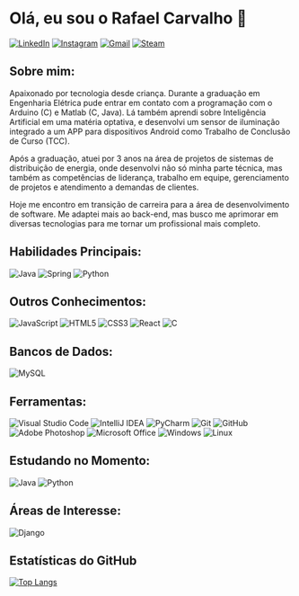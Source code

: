 # Olá, eu sou o Rafael Carvalho 👋
[![LinkedIn](https://img.shields.io/badge/rldcarvalho-%230077B5.svg?style=for-the-badge&logo=linkedin&logoColor=white)](https://www.linkedin.com/in/rldcarvalho/)
[![Instagram](https://img.shields.io/badge/rldcarvalho-%23E4405F.svg?style=for-the-badge&logo=Instagram&logoColor=white)](https://www.instagram.com/rldcarvalho/)
[![Gmail](https://img.shields.io/badge/rldcarvalhoo@gmail.com-D14836?style=for-the-badge&logo=gmail&logoColor=white)](mailto:rldcarvalhoo@gmail.com)
[![Steam](https://img.shields.io/badge/kaladovic-%23000000.svg?style=for-the-badge&logo=steam&logoColor=white)](https://steamcommunity.com/id/kaladovic/)

## Sobre mim:

Apaixonado por tecnologia desde criança. Durante a graduação em Engenharia Elétrica pude entrar em contato com a programação com o Arduino (C) e Matlab (C, Java). Lá também aprendi sobre Inteligência Artificial em uma matéria optativa, e desenvolvi um sensor de iluminação integrado a um APP para dispositivos Android como Trabalho de Conclusão de Curso (TCC).

Após a graduação, atuei por 3 anos na área de projetos de sistemas de distribuição de energia, onde desenvolvi não só minha parte técnica, mas também as competências de liderança, trabalho em equipe, gerenciamento de projetos e atendimento a demandas de clientes.

Hoje me encontro em transição de carreira para a área de desenvolvimento de software. Me adaptei mais ao back-end, mas busco me aprimorar em diversas tecnologias para me tornar um profissional mais completo.

## Habilidades Principais:

![Java](https://img.shields.io/badge/java-%23ED8B00.svg?style=for-the-badge&logo=java&logoColor=white)
![Spring](https://img.shields.io/badge/spring-%236DB33F.svg?style=for-the-badge&logo=spring&logoColor=white)
![Python](https://img.shields.io/badge/python-3670A0?style=for-the-badge&logo=python&logoColor=ffdd54)

## Outros Conhecimentos:

![JavaScript](https://img.shields.io/badge/javascript-%23323330.svg?style=for-the-badge&logo=javascript&logoColor=%23F7DF1E)
![HTML5](https://img.shields.io/badge/html5-%23E34F26.svg?style=for-the-badge&logo=html5&logoColor=white)
![CSS3](https://img.shields.io/badge/css3-%231572B6.svg?style=for-the-badge&logo=css3&logoColor=white)
![React](https://img.shields.io/badge/react-%2320232a.svg?style=for-the-badge&logo=react&logoColor=%2361DAFB)
![C](https://img.shields.io/badge/c-%2300599C.svg?style=for-the-badge&logo=c&logoColor=white)

## Bancos de Dados:

![MySQL](https://img.shields.io/badge/mysql-%2300f.svg?style=for-the-badge&logo=mysql&logoColor=white)

## Ferramentas:

![Visual Studio Code](https://img.shields.io/badge/VS%20Code-0078d7.svg?style=for-the-badge&logo=visual-studio-code&logoColor=white)
![IntelliJ IDEA](https://img.shields.io/badge/IntelliJ-000000.svg?style=for-the-badge&logo=intellij-idea&logoColor=white)
![PyCharm](https://img.shields.io/badge/pycharm-143?style=for-the-badge&logo=pycharm&logoColor=black&color=black&labelColor=green)
![Git](https://img.shields.io/badge/git-%23F05033.svg?style=for-the-badge&logo=git&logoColor=white)
![GitHub](https://img.shields.io/badge/github-%23121011.svg?style=for-the-badge&logo=github&logoColor=white)
![Adobe Photoshop](https://img.shields.io/badge/photoshop-%2331A8FF.svg?style=for-the-badge&logo=adobe%20photoshop&logoColor=white)
![Microsoft Office](https://img.shields.io/badge/Office-D83B01?style=for-the-badge&logo=microsoft-office&logoColor=white)
![Windows](https://img.shields.io/badge/Windows-0078D6?style=for-the-badge&logo=windows&logoColor=white)
![Linux](https://img.shields.io/badge/Linux-FCC624?style=for-the-badge&logo=linux&logoColor=black)

## Estudando no Momento:

![Java](https://img.shields.io/badge/java-%23ED8B00.svg?style=for-the-badge&logo=java&logoColor=white)
![Python](https://img.shields.io/badge/python-3670A0?style=for-the-badge&logo=python&logoColor=ffdd54)

## Áreas de Interesse:

![Django](https://img.shields.io/badge/django-%23092E20.svg?style=for-the-badge&logo=django&logoColor=white)

## Estatísticas do GitHub

[![Top Langs](https://github-readme-stats.vercel.app/api/top-langs/?username=rldcarvalho&layout=compact&theme=dracula&custom_title=Linguagens%20Mais%20Utilizadas&exclude_repo=exercicios-js-pong,exercicios-js-crossroad,exercicios-python-collections)](https://github.com/anuraghazra/github-readme-stats)




